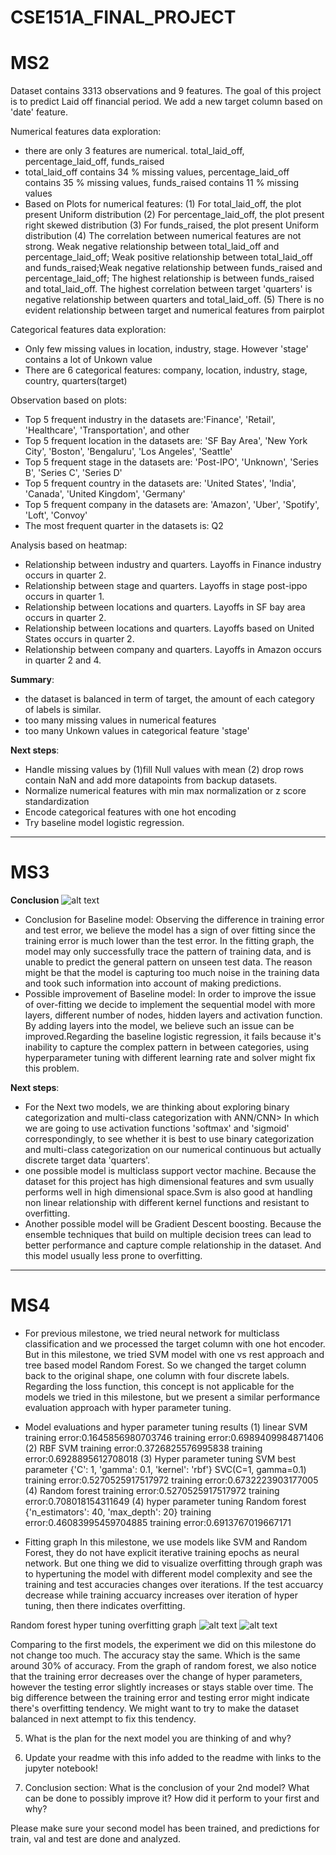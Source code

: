 # CSE151A_FINAL_PROJECT
# MS2


Dataset contains 3313 observations and 9 features.
The goal of this project is to predict Laid off financial period. We add a new target column based on 'date' feature.

Numerical features data exploration:
- there are only 3 features are numerical. total_laid_off, percentage_laid_off, funds_raised
- total_laid_off contains 34 % missing values, percentage_laid_off contains 35 % missing values, funds_raised contains 11 % missing values
- Based on Plots for numerical features:
(1) For total_laid_off, the plot present Uniform distribution
(2) For percentage_laid_off, the plot present right skewed distribution
(3) For funds_raised, the plot present Uniform distribution
(4) The correlation between numerical features are not strong. Weak negative relationship between total_laid_off and percentage_laid_off; Weak positive relationship between total_laid_off and funds_raised;Weak negative relationship between funds_raised and percentage_laid_off; The highest relationship is between funds_raised and total_laid_off. The highest correlation between target 'quarters' is negative relationship between quarters and total_laid_off.
(5) There is no evident relationship between target and numerical features from pairplot

Categorical features data exploration:
- Only few missing values in location, industry, stage. However 'stage' contains a lot of Unkown value
- There are 6 categorical features: company, location, industry, stage, country, quarters(target)

Observation based on plots:
- Top 5 frequent industry in the datasets are:'Finance', 'Retail', 'Healthcare', 'Transportation', and other
- Top 5 frequent location in the datasets are: 'SF Bay Area', 'New York City', 'Boston', 'Bengaluru', 'Los Angeles',
       'Seattle'
- Top 5 frequent stage in the datasets are: 'Post-IPO', 'Unknown', 'Series B', 'Series C', 'Series D'
- Top 5 frequent country in the datasets are: 'United States', 'India', 'Canada', 'United Kingdom', 'Germany'
- Top 5 frequent company in the datasets are: 'Amazon', 'Uber', 'Spotify', 'Loft', 'Convoy'
- The most frequent quarter in the datasets is: Q2

Analysis based on heatmap:
- Relationship between industry and quarters. Layoffs in Finance industry occurs in quarter 2.
- Relationship between stage and quarters. Layoffs in stage post-ippo occurs in quarter 1.
- Relationship between locations and quarters. Layoffs in SF bay area occurs in quarter 2.
- Relationship between locations and quarters. Layoffs based on United States occurs in quarter 2.
- Relationship between company and quarters. Layoffs in Amazon occurs in quarter 2 and 4.





**Summary**:
- the dataset is balanced in term of target, the amount of each category of labels is similar.
- too many missing values in numerical features
- too many Unkown values in categorical feature 'stage'


**Next steps**:
- Handle missing values by (1)fill Null values with mean (2) drop rows contain NaN and add more datapoints from backup datasets.
- Normalize numerical features with min max normalization or z score standardization
- Encode categorical features with one hot encoding
- Try baseline model logistic regression.




-------------------------------------

# MS3


**Conclusion**
![alt text](image.png)
- Conclusion for Baseline model: Observing the difference in training error and test error, we believe the model has a sign of over fitting since the training error is much lower than the test error. In the fitting graph, the model may only successfully trace the pattern of training data, and is unable to predict the general pattern on unseen test data. The reason might be that the model is capturing too much noise in the training data and took such information into account of making predictions.
- Possible improvement of Baseline model: In order to improve the issue of over-fitting we decide to implement the sequential model with more layers, different number of nodes, hidden layers and activation function. By adding layers into the model, we believe such an issue can be improved.Regarding the baseline logistic regression, it fails because it's inability to capture the complex pattern in between categories, using hyperparameter tuning with different learning rate and solver might fix this problem.


**Next steps**:
- For the Next two models, we are thinking about exploring binary categorization and multi-class categorization with ANN/CNN> In which we are going to use activation functions 'softmax' and 'sigmoid' correspondingly, to see whether it is best to use  binary categorization and multi-class categorization on our numerical continuous but actually discrete target data 'quarters'.
- one possible model is multiclass support vector machine. Because the dataset for this project has high dimensional features and svm usually performs well in high dimensional space.Svm is also good at handling non linear relationship with different kernel functions and resistant to overfitting.
- Another possible model will be Gradient Descent boosting. Because the ensemble techniques that build on multiple decision trees can lead to better performance and capture comple relationship in the dataset. And this model usually less prone to overfitting.

-------------------------------------

# MS4


- For previous milestone, we tried neural network for multiclass classification and we processed the target column with one hot encoder. But in this milestone, we tried SVM model with one vs rest approach and tree based model Random Forest. So we changed the target column back to the original shape, one column with four discrete labels. Regarding the loss function, this concept is not applicable for the models we tried in this milestone, but we present a similar performance evaluation approach with hyper parameter tuning.

- Model evaluations and hyper parameter tuning results
(1) linear SVM
training error:0.1645856980703746
training error:0.6989409984871406
(2) RBF SVM
training error:0.3726825576995838
training error:0.6928895612708018
(3) Hyper parameter tuning SVM
best parameter {'C': 1, 'gamma': 0.1, 'kernel': 'rbf'}
SVC(C=1, gamma=0.1)
training error:0.5270525917517972
training error:0.6732223903177005
(4) Random forest
training error:0.5270525917517972
training error:0.708018154311649
(4) hyper parameter tuning Random forest
{'n_estimators': 40, 'max_depth': 20}
training error:0.46083995459704885
training error:0.6913767019667171


- Fitting graph
In this milestone, we use models like SVM and Random Forest, they do not have explicit iterative training epochs as neural network. But one thing we did to visualize overfitting through graph was to hypertuning the model with different model complexity and see the training and test accuracies changes over iterations. If the test accuarcy decrease while training accuarcy increases over iteration of hyper tuning, then there indicates overfitting.

Random forest hyper tuning overfitting graph
![alt text](image-1.png)
![alt text](image-2.png)

Comparing to the first models, the experiment we did on this milestone do not change too much. The accuracy stay the same. Which is the same around 30% of accuracy. From the graph of random forest, we also notice that the training error decreases over the change of hyper parameters, however the testing error slightly increases or stays stable over time. The big difference between the training error and testing error might indicate there's overfitting tendency. We might want to try to make the dataset balanced in next attempt to fix this tendency.


5. What is the plan for the next model you are thinking of and why?

6. Update your readme with this info added to the readme with links to the jupyter notebook!

7. Conclusion section: What is the conclusion of your 2nd model? What can be done to possibly improve it? How did it perform to your first and why?

Please make sure your second model has been trained, and predictions for train, val and test are done and analyzed.

